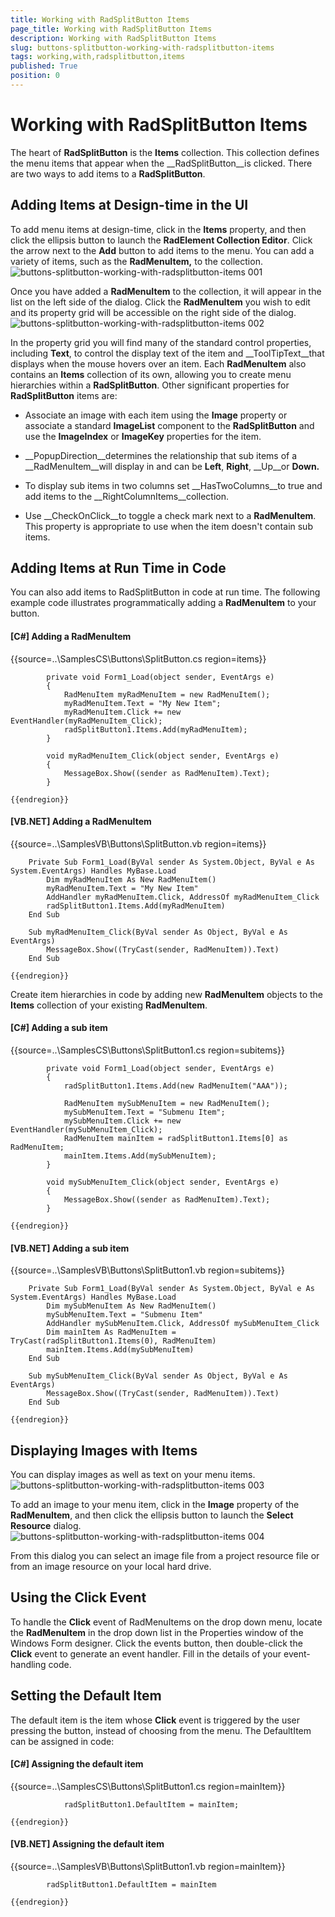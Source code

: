 ```yaml
---
title: Working with RadSplitButton Items
page_title: Working with RadSplitButton Items
description: Working with RadSplitButton Items
slug: buttons-splitbutton-working-with-radsplitbutton-items
tags: working,with,radsplitbutton,items
published: True
position: 0
---
```


# Working with RadSplitButton Items



The heart of __RadSplitButton__ is the __Items__ collection. This collection defines the menu items that appear when the __RadSplitButton__is clicked. There are two ways to add items to a __RadSplitButton__.

## Adding Items at Design-time in the UI

To add menu items at design-time, click in the __Items__ property, and then click the ellipsis button to launch the __RadElement Collection Editor__. Click the arrow next to the __Add__ button to add items to the menu. You can add a variety of items, such as the __RadMenuItem,__ to the collection.![buttons-splitbutton-working-with-radsplitbutton-items 001](images/buttons-splitbutton-working-with-radsplitbutton-items001.png)

Once you have added a __RadMenuItem__ to the collection, it will appear in the list on the left side of the dialog. Click the __RadMenuItem__ you wish to edit and its property grid will be accessible on the right side of the dialog.![buttons-splitbutton-working-with-radsplitbutton-items 002](images/buttons-splitbutton-working-with-radsplitbutton-items002.png)

In the property grid you will find many of the standard control properties, including __Text__, to control the display text of the item and __ToolTipText__that displays when the mouse hovers over an item. Each __RadMenuItem__ also contains an __Items__ collection of its own, allowing you to create menu hierarchies within a __RadSplitButton__. Other significant properties for __RadSplitButton__ items are:

* Associate an image with each item using the __Image__ property or associate a standard __ImageList__ component to the __RadSplitButton__ and use the __ImageIndex__ or __ImageKey__ properties for the item. 

* __PopupDirection__determines the relationship that sub items of a __RadMenuItem__will display in and can be __Left__, __Right__, __Up__or __Down.__

* To display sub items in two columns set __HasTwoColumns__to true and add items to the __RightColumnItems__collection.

* Use __CheckOnClick__to toggle a check mark next to a __RadMenuItem__. This property is appropriate to use when the item doesn't contain sub items.

## Adding Items at Run Time in Code

You can also add items to RadSplitButton in code at run time. The following example code illustrates programmatically adding a __RadMenuItem__ to your button.

#### __[C#] Adding a RadMenuItem__

{{source=..\SamplesCS\Buttons\SplitButton.cs region=items}}
	
	        private void Form1_Load(object sender, EventArgs e)
	        {
	            RadMenuItem myRadMenuItem = new RadMenuItem();
	            myRadMenuItem.Text = "My New Item";
	            myRadMenuItem.Click += new EventHandler(myRadMenuItem_Click);
	            radSplitButton1.Items.Add(myRadMenuItem);
	        }
	
	        void myRadMenuItem_Click(object sender, EventArgs e)
	        {
	            MessageBox.Show((sender as RadMenuItem).Text);
	        }
	
	{{endregion}}



#### __[VB.NET] Adding a RadMenuItem__

{{source=..\SamplesVB\Buttons\SplitButton.vb region=items}}
	
	    Private Sub Form1_Load(ByVal sender As System.Object, ByVal e As System.EventArgs) Handles MyBase.Load
	        Dim myRadMenuItem As New RadMenuItem()
	        myRadMenuItem.Text = "My New Item"
	        AddHandler myRadMenuItem.Click, AddressOf myRadMenuItem_Click
	        radSplitButton1.Items.Add(myRadMenuItem)
	    End Sub
	
	    Sub myRadMenuItem_Click(ByVal sender As Object, ByVal e As EventArgs)
	        MessageBox.Show((TryCast(sender, RadMenuItem)).Text)
	    End Sub
	
	{{endregion}}



Create item hierarchies in code by adding new __RadMenuItem__ objects to the __Items__ collection of your existing __RadMenuItem__.

#### __[C#] Adding a sub item__

{{source=..\SamplesCS\Buttons\SplitButton1.cs region=subitems}}
	
	        private void Form1_Load(object sender, EventArgs e)
	        {
	            radSplitButton1.Items.Add(new RadMenuItem("AAA"));
	
	            RadMenuItem mySubMenuItem = new RadMenuItem();
	            mySubMenuItem.Text = "Submenu Item";
	            mySubMenuItem.Click += new EventHandler(mySubMenuItem_Click);
	            RadMenuItem mainItem = radSplitButton1.Items[0] as RadMenuItem;
	            mainItem.Items.Add(mySubMenuItem);
	        }
	
	        void mySubMenuItem_Click(object sender, EventArgs e)
	        {
	            MessageBox.Show((sender as RadMenuItem).Text);
	        }
	
	{{endregion}}



#### __[VB.NET] Adding a sub item__

{{source=..\SamplesVB\Buttons\SplitButton1.vb region=subitems}}
	
	    Private Sub Form1_Load(ByVal sender As System.Object, ByVal e As System.EventArgs) Handles MyBase.Load
	        Dim mySubMenuItem As New RadMenuItem()
	        mySubMenuItem.Text = "Submenu Item"
	        AddHandler mySubMenuItem.Click, AddressOf mySubMenuItem_Click
	        Dim mainItem As RadMenuItem = TryCast(radSplitButton1.Items(0), RadMenuItem)
	        mainItem.Items.Add(mySubMenuItem)
	    End Sub
	
	    Sub mySubMenuItem_Click(ByVal sender As Object, ByVal e As EventArgs)
	        MessageBox.Show((TryCast(sender, RadMenuItem)).Text)
	    End Sub
	
	{{endregion}}



## Displaying Images with Items

You can display images as well as text on your menu items.![buttons-splitbutton-working-with-radsplitbutton-items 003](images/buttons-splitbutton-working-with-radsplitbutton-items003.png)

To add an image to your menu item, click in the __Image__ property of the __RadMenuItem__, and then click the ellipsis button to launch the __Select Resource__ dialog.![buttons-splitbutton-working-with-radsplitbutton-items 004](images/buttons-splitbutton-working-with-radsplitbutton-items004.png)

From this dialog you can select an image file from a project resource file or from an image resource on your local hard drive. 

## Using the Click Event

To handle the __Click__ event of RadMenuItems on the drop down menu, locate the __RadMenuItem__ in the drop down list in the Properties window of the Windows Form designer. Click the events button, then double-click the __Click__ event to generate an event handler. Fill in the details of your event-handling code.

## Setting the Default Item

The default item is the item whose __Click__ event is triggered by the user pressing the button, instead of choosing from the menu. The DefaultItem can be assigned in code: 

#### __[C#] Assigning the default item__

{{source=..\SamplesCS\Buttons\SplitButton1.cs region=mainItem}}
	
	            radSplitButton1.DefaultItem = mainItem;
	
	{{endregion}}



#### __[VB.NET] Assigning the default item__

{{source=..\SamplesVB\Buttons\SplitButton1.vb region=mainItem}}
	
	        radSplitButton1.DefaultItem = mainItem
	
	{{endregion}}


